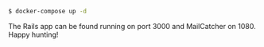 ```bash
$ docker-compose up -d
```

The Rails app can be found running on port 3000 and MailCatcher on 1080. Happy hunting!
